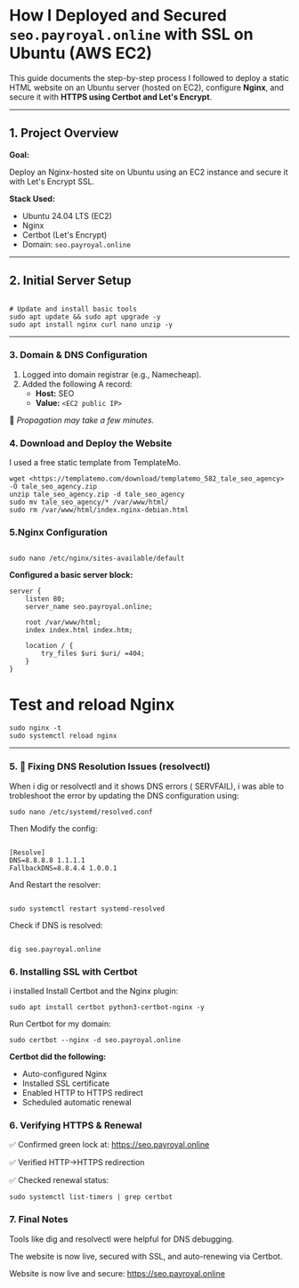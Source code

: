 # How I Deployed and Secured `seo.payroyal.online` with SSL on Ubuntu (AWS EC2)

This guide documents the step-by-step process I followed to deploy a static HTML website on an Ubuntu server (hosted on EC2), configure **Nginx**, and secure it with **HTTPS using Certbot and Let's Encrypt**.

---

## 1. Project Overview

**Goal:**

Deploy an Nginx-hosted site on Ubuntu using an EC2 instance and secure it with Let's Encrypt SSL.

**Stack Used:**

- Ubuntu 24.04 LTS (EC2)
- Nginx
- Certbot (Let's Encrypt)
- Domain: `seo.payroyal.online`

---

## 2. Initial Server Setup

```

# Update and install basic tools
sudo apt update && sudo apt upgrade -y
sudo apt install nginx curl nano unzip -y

```

---

### 3.  Domain & DNS Configuration

1. Logged into domain registrar (e.g., Namecheap).
2. Added the following A record:
    - **Host:** SEO
    - **Value:** `<EC2 public IP>`

📝 *Propagation may take a few minutes.*

### **4. Download and Deploy the Website**

I used a free static template from TemplateMo.

```
wget <https://templatemo.com/download/templatemo_582_tale_seo_agency> -O tale_seo_agency.zip
unzip tale_seo_agency.zip -d tale_seo_agency
sudo mv tale_seo_agency/* /var/www/html/
sudo rm /var/www/html/index.nginx-debian.html 
```

### 5.Nginx Configuration

```

sudo nano /etc/nginx/sites-available/default

```

**Configured a basic server block:**

```
server {
    listen 80;
    server_name seo.payroyal.online;

    root /var/www/html;
    index index.html index.htm;

    location / {
        try_files $uri $uri/ =404;
    }
}

```
# Test and reload Nginx

```
sudo nginx -t
sudo systemctl reload nginx

```

---

### 5. 🧩 Fixing DNS Resolution Issues (resolvectl)

When i dig or resolvectl and it  shows DNS errors ( SERVFAIL), i was able to trobleshoot the error by updating the DNS configuration using:

```
sudo nano /etc/systemd/resolved.conf
```

Then Modify the config:

```

[Resolve]
DNS=8.8.8.8 1.1.1.1
FallbackDNS=8.8.4.4 1.0.0.1
```

And Restart the resolver:

```

sudo systemctl restart systemd-resolved
```

Check if DNS is resolved:

```

dig seo.payroyal.online

```

### 6. Installing SSL with Certbot

i installed Install Certbot and the Nginx plugin:

```
sudo apt install certbot python3-certbot-nginx -y
```

Run Certbot for my domain:

```
sudo certbot --nginx -d seo.payroyal.online
```

**Certbot did the following:**

- Auto-configured Nginx
- Installed SSL certificate
- Enabled HTTP to HTTPS redirect
- Scheduled automatic renewal

### **6. Verifying HTTPS & Renewal**

✅ Confirmed green lock at: https://seo.payroyal.online

✅ Verified HTTP→HTTPS redirection

✅ Checked renewal status:

```
sudo systemctl list-timers | grep certbot
```

### 7. Final Notes

Tools like dig and resolvectl were helpful for DNS debugging.

The website is now live, secured with SSL, and auto-renewing via Certbot.

Website is now live and secure: https://seo.payroyal.online

